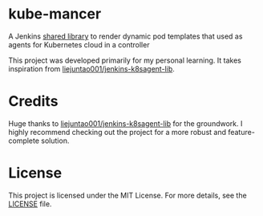 # kube-mancer
A Jenkins [shared library](https://www.jenkins.io/doc/book/pipeline/shared-libraries/) to render dynamic pod templates that used as agents for Kubernetes cloud in a controller 

This project was developed primarily for my personal learning. It takes inspiration from [liejuntao001/jenkins-k8sagent-lib](https://github.com/liejuntao001/jenkins-k8sagent-lib.git).

# Credits
Huge thanks to [liejuntao001/jenkins-k8sagent-lib](https://github.com/liejuntao001/jenkins-k8sagent-lib.git) for the groundwork. I highly recommend checking out the project for a more robust and feature-complete solution.

# License
This project is licensed under the MIT License. For more details, see the [LICENSE](LICENSE) file.
